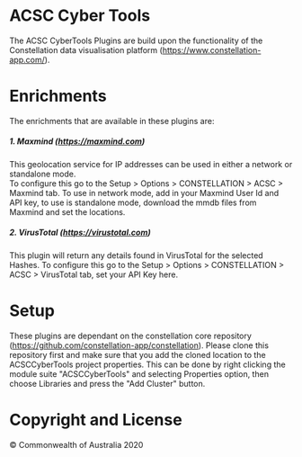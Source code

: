 # ACSC Cyber Tools

The ACSC CyberTools Plugins are build upon the functionality of the Constellation data visualisation platform (https://www.constellation-app.com/).

# Enrichments
The enrichments that are available in these plugins are:
##### 1. Maxmind (https://maxmind.com)
  This geolocation service for IP addresses can be used in either a network or standalone mode.  
  To configure this go to the Setup > Options > CONSTELLATION > ACSC > Maxmind tab.
  To use in network mode, add in your Maxmind User Id and API key, to use is standalone mode, download the mmdb files from Maxmind and set the locations.  
  
##### 2. VirusTotal (https://virustotal.com)
  This plugin will return any details found in VirusTotal for the selected Hashes.
  To configure this go to the Setup > Options > CONSTELLATION > ACSC > VirusTotal tab, set your API Key here.

# Setup
These plugins are dependant on the constellation core repository (https://github.com/constellation-app/constellation).  Please clone this repository first and make sure that you add the cloned location to the ACSCCyberTools project properties.
This can be done by right clicking the module suite "ACSCCyberTools" and selecting Properties option, then choose Libraries and press the "Add Cluster" button.

# Copyright and License
© Commonwealth of Australia 2020
